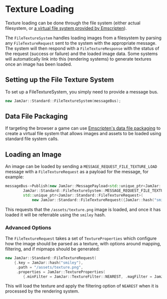 # Texture Loading

Texture loading can be done through the file system (either actual filesystem, or [a virtual file system provided
by Emscripten](https://emscripten.org/docs/porting/files/index.html)).

The `FileTextureSystem` handles loading images from a filesystem by parsing any `FileTextureRequest` sent to the system
with the appropriate message. The system will then respond with a `FileTextureResponse` with the status of the request
(success or failure) and the loaded image data. Some systems will automatically link into this (rendering systems) to
generate textures once an image has been loaded.

## Setting up the File Texture System

To set up a FileTextureSystem, you simply need to provide a message bus.

```c++
new JamJar::Standard::FileTextureSystem(messageBus);
```

## Data File Packaging

If targeting the browser a game can use [Emscripten's data file
packaging](https://emscripten.org/docs/porting/files/packaging_files.html#packaging-files) to create a virtual file
system that allows images and assets to be loaded using standard file system calls.

## Loading an Image

An image can be loaded by sending a `MESSAGE_REQUEST_FILE_TEXTURE_LOAD` message with a `FileTextureRequest` as a
payload for the message, for example:

```c++
messageBus->Publish(new JamJar::MessagePayload<std::unique_ptr<JamJar::Standard::FileTextureRequest>>(
        JamJar::Standard::FileTextureSystem::MESSAGE_REQUEST_FILE_TEXTURE_LOAD,
        std::unique_ptr<JamJar::Standard::FileTextureRequest>(
            new JamJar::Standard::FileTextureRequest({JamJar::hash("smiley"), "/assets/texture.png"}))));
```

This requests that the `/assets/texture.png` image is loaded, and once it has loaded it will be referrable using the
`smiley` hash.

### Advanced Options

The `FileTextureRequest` takes a set of `TextureProperties` which configure how the image should be parsed as a texture,
with options around mapping, filtering, and if mipmaps should be generated:

```c++
new JamJar::Standard::FileTextureRequest(
    {.key = JamJar::hash("smiley"),
     .path = "/assets/texture.png",
     .properties = JamJar::TextureProperties(
        {.minFilter = JamJar::TextureFilter::NEAREST, .magFilter = JamJar::TextureFilter::NEAREST})});
```

This will load the texture and apply the filtering option of `NEAREST` when it is processed by the rendering system.
